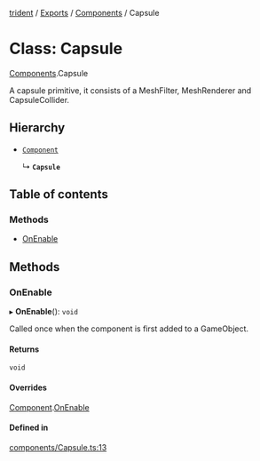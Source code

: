 [trident](../README.md) / [Exports](../modules.md) / [Components](../modules/Components.md) / Capsule

# Class: Capsule

[Components](../modules/Components.md).Capsule

A capsule primitive, it consists of a MeshFilter, MeshRenderer and CapsuleCollider.

## Hierarchy

- [`Component`](Components.Component.md)

  ↳ **`Capsule`**

## Table of contents

### Methods

- [OnEnable](Components.Capsule.md#onenable)

## Methods

### OnEnable

▸ **OnEnable**(): `void`

Called once when the component is first added to a GameObject.

#### Returns

`void`

#### Overrides

[Component](Components.Component.md).[OnEnable](Components.Component.md#onenable)

#### Defined in

[components/Capsule.ts:13](https://github.com/AIFanatic/Trident/blob/8a19b43/src/components/Capsule.ts#L13)
